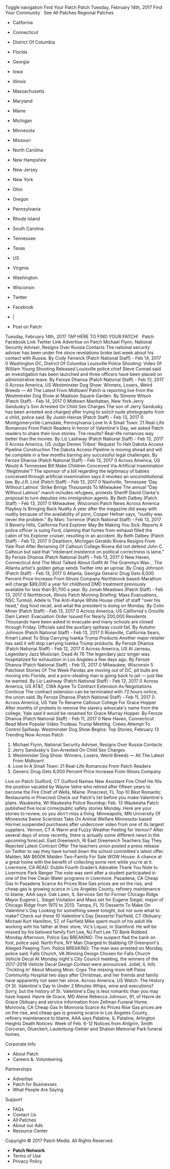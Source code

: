 Toggle navigation Find Your Patch Patch Tuesday, February 14th, 2017 Find Your Community   See All Patches Regional Patches

*   California
*   Connecticut
*   District Of Columbia
*   Florida
*   Georgia
*   Iowa
*   Illinois
*   Massachusetts
*   Maryland
*   Maine
*   Michigan
*   Minnesota
*   Missouri
*   North Carolina
*   New Hampshire
*   New Jersey
*   New York
*   Ohio
*   Oregon
*   Pennsylvania
*   Rhode Island
*   South Carolina
*   Tennessee
*   Texas
*   US
*   Virginia
*   Washington
*   Wisconsin

*   Twitter
*   Facebook
*   |
*   Post on Patch

Tuesday, February 14th, 2017 TAP HERE TO FIND YOUR PATCH!   Patch Facebook Link Twitter Link Advertise on Patch Michael Flynn, National Security Adviser, Resigns Over Russia Contacts The national security adviser has been under fire since revelations broke last week about his contact with Russia. By Cody Fenwick (Patch National Staff) - Feb 14, 2017 0 Washington DC, District Of Columbia Louisville Police Shooting: Video Of William Young Shooting Released Louisville police chief Steve Conrad said an investigation has been launched and three officers have been placed on administrative leave. By Feroze Dhanoa (Patch National Staff) - Feb 13, 2017 0 Across America, US Westminster Dog Show: Winners, Losers, Weird Breeds — All The Latest From Midtown! Patch is reporting live from the Westminster Dog Show at Madison Square Garden. By Simone Wilson (Patch Staff) - Feb 14, 2017 0 Midtown Manhattan, New York Jerry Sandusky's Son Arrested On Child Sex Charges The son of Jerry Sandusky has been arrested and charged after trying to solicit nude photographs from a child, police said. By Justin Heinze (Patch Staff) - Feb 13, 2017 0 Montgomeryville-Lansdale, Pennsylvania Love In A Small Town: 21 Real-Life Romances From Patch Readers In honor of Valentine's Day, we asked Patch readers to share their love stories. The results? Real-life romances way better than the movies. By Liz Lashway (Patch National Staff) - Feb 13, 2017 0 Across America, US Judge Denies Tribes' Request To Halt Dakota Access Pipeline Construction The Dakota Access Pipeline is moving ahead and will be complete in a few months barring any successful legal challenges. By Feroze Dhanoa (Patch National Staff) - Feb 13, 2017 0 Across America, US Would A Tennessee Bill Make Children Conceived Via Artificial Insemination 'Illegitimate'? The sponsor of a bill regarding the legitimacy of babies conceived through artificial insemination says it revokes an unconstitutional law. By J.R. Lind (Patch Staff) - Feb 13, 2017 0 Nashville, Tennessee 'Day Without Latinos' Strike Brings Thousands To Milwaukee The annual "Day Without Latinos" march includes refugees, protests Sheriff David Clarke's proposal to turn deputies into immigration agents. By Beth Dalbey (Patch Staff) - Feb 13, 2017 0 Milwaukee, Wisconsin Patch News Across America Playboy Is Bringing Back Nudity A year after the magazine did away with nudity because of the availability of porn, Cooper Hefner says, "nudity was never the problem." By Marc Torrence (Patch National Staff) - Feb 13, 2017 0 Beverly Hills, California Ford Explorer May Be Making You Sick: Reports A police officer is suing Ford, claiming that fumes from exhaust filled the cabin of his Explorer cruiser, resulting in an accident. By Beth Dalbey (Patch Staff) - Feb 13, 2017 0 Dearborn, Michigan Geraldo Rivera Resigns From Yale Post After Renaming Of Calhoun College Rivera did not defend John C. Calhoun but said that "intolerant insistence on political correctness is lame." By Feroze Dhanoa (Patch National Staff) - Feb 13, 2017 0 New Haven, Connecticut And The Most Talked About Outfit At The Grammys Was... The Atlanta artist's golden getup sends Twitter into an uproar. By Craig Johnson (Patch Staff) - Feb 13, 2017 0 Atlanta, Georgia Generic Drug Gets 6,000 Percent Price Increase From Illinois Company Northbrook based-Marathon will charge $89,000 a year for childhood DMD treatment previously available for less than $1,700 a year. By Jonah Meadows (Patch Staff) - Feb 13, 2017 0 Northbrook, Illinois Patch Morning Briefing: Mass Evacuations, NSC Turmoil, Adele Is The Anti-Kanye White House chief of staff "over his head," dog food recall, and what the president is doing on Monday. By Colin Miner (Patch Staff) - Feb 13, 2017 0 Across America, US California's Oroville Dam Latest: Evacuation Order Issued For Nearly 200,000 Residents Thousands have been asked to evacuate and many schools are closed through Friday. Officials said the auxiliary spillway could fail. By Autumn Johnson (Patch National Staff) - Feb 13, 2017 0 Roseville, California Sears, Kmart Latest To Stop Carrying Ivanka Trump Products Another major retailer has said it will stop carrying Ivanka Trump products. By Feroze Dhanoa (Patch National Staff) - Feb 12, 2017 0 Across America, US Al Jarreau, Legendary Jazz Musician, Dead At 76 The legendary jazz singer was hospitalized for exhaustion in Los Angeles a few days ago. By Feroze Dhanoa (Patch National Staff) - Feb 13, 2017 0 Milwaukee, Wisconsin 5 Patchiest Stories Of The Week Pandas are moving out of DC, pit bulls are moving into Florida, and a porn-stealing man is going back to jail — just like he wanted. By Liz Lashway (Patch National Staff) - Feb 12, 2017 0 Across America, US AT&T, CWA Agree To Contract Extension As Negotiations Continue The contract extension can be terminated with 72 hours notice, the union said. By Feroze Dhanoa (Patch National Staff) - Feb 11, 2017 0 Across America, US Yale To Rename Calhoun College For Grace Hopper After months of protests to remove the slavery advocate's name from the college, Yale said it would be renamed for Grace Murray Hopper. By Feroze Dhanoa (Patch National Staff) - Feb 11, 2017 0 New Haven, Connecticut Read More Popular Video Trudeau Trump Meeting. Crews Attempt To Control Spillway. Westminster Dog Show Begins: Top Stories, February 13 Trending Now Across Patch

1.  Michael Flynn, National Security Adviser, Resigns Over Russia Contacts
2.  Jerry Sandusky's Son Arrested On Child Sex Charges
3.  Westminster Dog Show: Winners, Losers, Weird Breeds — All The Latest From Midtown!
4.  Love In A Small Town: 21 Real-Life Romances From Patch Readers
5.  Generic Drug Gets 6,000 Percent Price Increase From Illinois Company

Live on Patch Guilford, CT Guilford Names New Assistant Fire Chief He fills the position vacated by Wayne Vetre who retired after fifteen years to become the Fire Chief of Wells, Maine. Pinecrest, FL Top 10 Best Romantic Restaurants in Pinecrest Check out Patch's list before you make Valentine's plans. Waukesha, WI Waukesha Police Roundup: Feb. 13 Waukesha Patch published five local crime/public safety stories Monday. Here are your stories to review, so you don't miss a thing. Minneapolis, MN University Of Minnesota Swine Scientists Take On Animal Welfare Minnesota-based Hormel suspended purchases after undercover video from one of its largest suppliers. Vernon, CT A Warm and Fuzzy Weather Feeling for Vernon? After several days of snow recently, there is actually some different news in the upcoming forecast. East Greenwich, RI East Greenwich Teachers Say They Rejected Latest Contract Offer The teachers union posted a press release on Twitter to say they have turned down the school committee's latest offer. Malden, MA $600K Malden Two-Family For Sale WOW House: A chance at a great home with the benefit of collecting some rent while you're at it. Livermore, CA READ: Dublin Fourth Grader’s Adorable Thank You Note to Livermore Park Ranger The note was sent after a student participated in one of the free Clean Water programs in Livermore. Pasadena, CA Cheap Gas In Pasadena Scarce As Prices Rise Gas prices are on the rise, and cheap gas is growing scarce in Los Angeles County, refinery maintenance to blame, AAA says. Oak Lawn, IL Services Set for Former Chicago Ridge Mayor Eugene L. Siegel Visitation and Mass set for Eugene Siegel, mayor of Chicago Ridge from 1975 to 2013. Tampa, FL 10 Desserts To Make On Valentine's Day Looking for something sweet tonight, but not sure what to make? Check out these 10 Valentine's Day Desserts! Fairfield, CT Obituary: Michael Kurt Hamilton, 57, of Fairfield Mike spent much of his adult life working with his father at their store, Vic’s Liquor, in Stamford. He will be missed by his beloved family Fort Lee, NJ Fort Lee TD Bank Robbed Monday Afternoon, Police Say BREAKING: The suspect fled the bank on foot, police said. North Fork, NY Man Charged In Stabbing Of Greenport's Alleged Peeping Tom: Police BREAKING: The man was arrested on Monday, police said. Falls Church, VA Winning Design Chosen for Falls Church Vehicle Decal ​At Monday night's City Council meeting, the winners of the 2017-2018 Vehicle Decal Design Contest were announced. Joliet, IL Info ‘Trickling In’ About Missing Mom: Cops The missing mom left Palos Community Hospital two days after Christmas, and her friends and family have apparently not seen her since. Across America, US Watch: The History Of St. Valentine's Day In Under 2 Minutes Whips, wine and executions? Sorry, but the history of St. Valentine's Day is less romantic than you may have hoped. Havre de Grace, MD ​Alene Rebecca Johnson, 91, of Havre de Grace Obituary and service information from Zellman Funeral Home. Monrovia, CA Cheap Gas In Monrovia Scarce As Prices Rise Gas prices are on the rise, and cheap gas is growing scarce in Los Angeles County, refinery maintenance to blame, AAA says Palatine, IL Palatine, Arlington Heights Death Notices: Week of Feb. 6-12 Notices from Ahlgrim, Smith Corcoran, Glueckert, Lauterburg-Oehler and Shalom Memorial Park funeral homes.

Corporate Info

*   About Patch
*   Careers &. Volunteering

Partnerships

*   Advertise
*   Patch for Businesses
*   What People Are Saying

Support

*   FAQs
*   Contact Us
*   All Patches
*   About our Ads
*   Resource Center

Copyright © 2017 Patch Media. All Rights Reserved.

*   **Patch Network**
*   Terms of Use
*   Privacy Policy